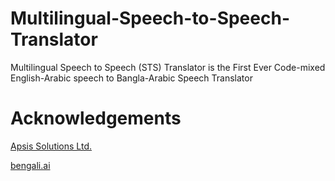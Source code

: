 # Multilingual-Speech-to-Speech-Translator
Multilingual Speech to Speech (STS) Translator is the First Ever Code-mixed English-Arabic speech  to Bangla-Arabic Speech Translator

# Acknowledgements
[Apsis Solutions Ltd.](https://apsissolutions.com/)

[bengali.ai](https://bengali.ai/)
